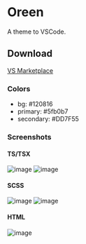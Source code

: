 # Oreen
A theme to VSCode.


## Download
[VS Marketplace](https://marketplace.visualstudio.com/items?itemName=9gustin.oreen)

### Colors 
 - bg: #120816
 - primary: #5fb0b7
 - secondary: #DD7F55

### Screenshots

#### TS/TSX
![image](https://user-images.githubusercontent.com/38046239/117548055-2e206000-b009-11eb-9b58-7fa8cbc50e0b.png)
![image](https://user-images.githubusercontent.com/38046239/117548065-3ed0d600-b009-11eb-8483-029a1956de95.png)

#### SCSS
![image](https://user-images.githubusercontent.com/38046239/117547804-02e94100-b008-11eb-833c-3fc426754975.png)
![image](https://user-images.githubusercontent.com/38046239/117547825-18f70180-b008-11eb-9810-f04f9426a0dc.png)

#### HTML
![image](https://user-images.githubusercontent.com/38046239/117548019-0630fc80-b009-11eb-82c9-2c809af19ee1.png)

